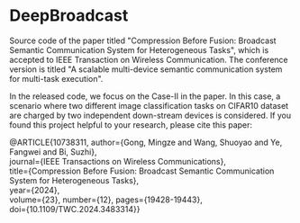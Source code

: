 # DeepBroadcast
Source code of the paper titled "Compression Before Fusion: Broadcast Semantic Communication System for Heterogeneous Tasks", which is accepted to IEEE Transaction on Wireless Communication.
The conference version is titled "A scalable multi-device semantic communication system for multi-task execution". 

In the released code, we focus on the Case-II in the paper. In this case, a scenario where two different image classification tasks on CIFAR10 dataset are charged by two independent down-stream devices is considered. 
If you found this project helpful to your research, please cite this paper:

@ARTICLE{10738311,
  author={Gong, Mingze and Wang, Shuoyao and Ye, Fangwei and Bi, Suzhi},  
  journal={IEEE Transactions on Wireless Communications},   
  title={Compression Before Fusion: Broadcast Semantic Communication System for Heterogeneous Tasks},   
  year={2024},  
  volume={23},
  number={12},
  pages={19428-19443},  
  doi={10.1109/TWC.2024.3483314}}
